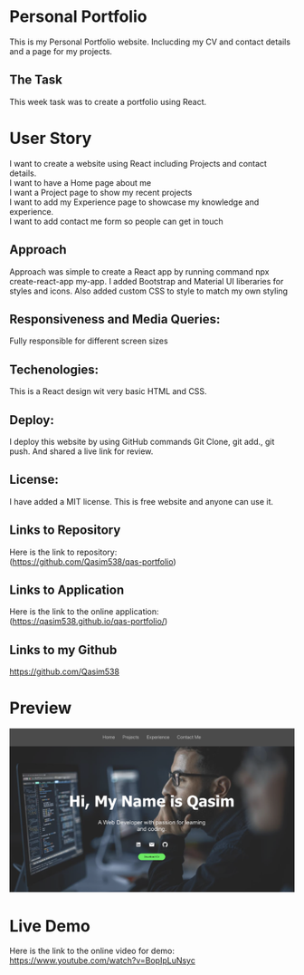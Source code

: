 # Personal Portfolio
This is my Personal Portfolio website. Inclucding my CV and contact details and a page for my projects.

## The Task
This week task was to create a portfolio using React.


# User Story
I want to create a website using React including Projects and contact details.
<br>
I want to have a Home page about me
<br>
I want a Project page to show my recent projects
<br>
I want to add my Experience page to showcase my knowledge and experience.
<br>
I want to add contact me form so people can get in touch


## Approach

Approach was simple to create a React app by running command npx create-react-app my-app.
I added Bootstrap and Material UI liberaries for styles and icons. Also added custom CSS to style to match my own styling

## Responsiveness and Media Queries:
Fully responsible for different screen sizes

## Techenologies:
This is a React design
wit very basic HTML and CSS.


## Deploy:
I deploy this website by using GitHub commands 
Git Clone, git add., git push.
And shared a live link for review.


## License:
I have added a MIT license. This is free website and anyone can use it.


## Links to Repository
Here is the link to repository: <br>
(https://github.com/Qasim538/qas-portfolio)

## Links to Application
Here is the link to the online application: <br>
(https://qasim538.github.io/qas-portfolio/)

## Links to my Github
https://github.com/Qasim538


# Preview

![Preview](./src/assets/preview.png)

# Live Demo
Here is the link to the online video for demo:
https://www.youtube.com/watch?v=BopIpLuNsyc

